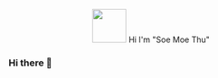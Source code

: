 <p align="center"><a href="https://soemoethu.pages.dev/" target="_blank"><img src="https://github.com/thafanseid/soemoethu/blob/main/public/logo.png" width="60" height="60"></a> Hi I'm "Soe Moe Thu"</p>

### Hi there 👋

<!--
**thafanseid/thafanseid** is a ✨ _special_ ✨ repository because its `README.md` (this file) appears on your GitHub profile.

Here are some ideas to get you started:

- 🔭 I’m currently working on ...
- 🌱 I’m currently learning ...
- 👯 I’m looking to collaborate on ...
- 🤔 I’m looking for help with ...
- 💬 Ask me about ...
- 📫 How to reach me: ...
- 😄 Pronouns: ...
- ⚡ Fun fact: ...
-->
